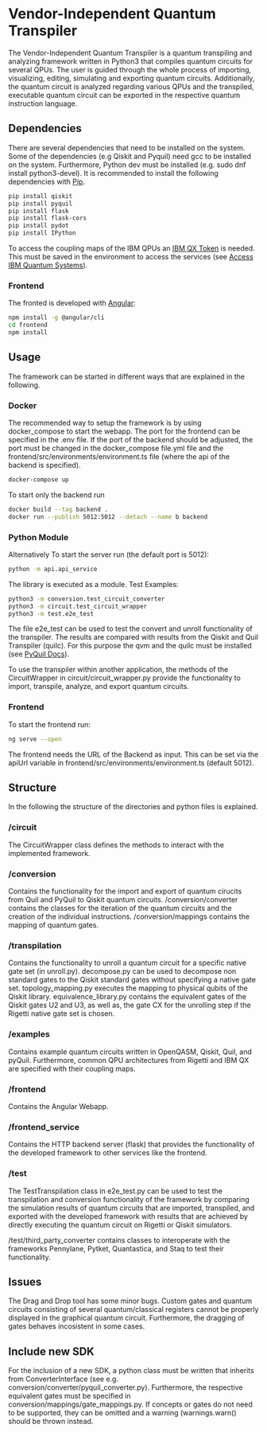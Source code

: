 # Vendor-Independent Quantum Transpiler

The Vendor-Independent Quantum Transpiler is a quantum transpiling and analyzing framework written in Python3 that compiles quantum circuits for several QPUs. The user is guided through the whole process of importing, visualizing, editing, simulating and exporting quantum circuits. Additionally, the quantum circuit is analyzed regarding various QPUs and the transpiled, executable quantum circuit can be exported in the respective quantum instruction language. 

## Dependencies

There are several dependencies that need to be installed on the system. Some of the dependencies (e.g Qiskit and Pyquil) need gcc to be installed on the system. Furthermore, Python dev must be installed (e.g. sudo dnf install python3-devel).
It is recommended to install the following dependencies with [Pip](https://pip.pypa.io/en/stable/). 

```bash
pip install qiskit
pip install pyquil
pip install flask
pip install flask-cors
pip install pydot
pip install IPython
```

To access the coupling maps of the IBM QPUs an [IBM QX Token](https://quantum-computing.ibm.com/account) is needed. This must be saved in the environment to access the services (see [Access IBM Quantum Systems](https://qiskit.org/documentation/install.html#install-access-ibm-q-devices-label)).

### Frontend
The fronted is developed with [Angular](https://angular.io/):
 ```bash
npm install -g @angular/cli
cd frontend
npm install
```

## Usage
The framework can be started in different ways that are explained in the following.

### Docker
The recommended way to setup the framework is by using docker_compose to start the webapp. The port for the frontend can be specified in the .env file. If the port of the backend should be adjusted, the port must be changed in the docker_compose file.yml file and the frontend/src/environments/environment.ts file (where the api of the backend is specified).
```bash
docker-compose up
```

To start only the backend run
```bash
docker build --tag backend .
docker run --publish 5012:5012 --detach --name b backend
```

### Python Module
Alternatively
To start the server run (the default port is 5012):
```bash
python -m api.api_service
```
The library is executed as a module.
Test Examples:
```bash
python3 -m conversion.test_circuit_converter   
python3 -m circuit.test_circuit_wrapper   
python3 -m test.e2e_test
```

The file e2e_test can be used to test the convert and unroll functionality of the transpiler. The results are compared with results from the Qiskit and Quil Transpiler (quilc). For this purpose the qvm and the quilc must be installed (see [PyQuil Docs](https://pyquil-docs.rigetti.com/en/stable/start.html)).

To use the transpiler within another application, the methods of the CircuitWrapper in circuit/circuit_wrapper.py provide the functionality to import, transpile, analyze, and export quantum circuits.

### Frontend
To start the frontend run:
```bash
ng serve --open
```
The frontend needs the URL of the Backend as input. This can be set via the apiUrl variable in frontend/src/environments/environment.ts (default 5012).

## Structure
In the following the structure of the directories and python files is explained.

### /circuit
The CircuitWrapper class defines the methods to interact with the implemented framework.

### /conversion
Contains the functionality for the import and export of quantum cirucits from Quil and PyQuil to Qiskit quantum circuits. /conversion/converter contains the classes for the iteration of the quantum circuits and the creation of the individual instructions. /conversion/mappings contains the mapping of quantum gates.

### /transpilation 
Contains the functionality to unroll a quantum circuit for a specific native gate set (in unroll.py). decompose.py can be used to decompose non standard gates to the Qiskit standard gates without specifying a native gate set. topology_mapping.py executes the mapping to physical qubits of the Qiskit library. equivalence_library.py contains the equivalent gates of the Qiskit gates U2 and U3, as well as, the gate CX for the unrolling step if the Rigetti native gate set is chosen.

### /examples
Contains example quantum circuits written in OpenQASM, Qiskit, Quil, and pyQuil. Furthermore, common QPU architectures from Rigetti and IBM QX are specified with their coupling maps.

### /frontend
Contains the Angular Webapp.

### /frontend_service
Contains the HTTP backend server (flask) that provides the functionality of the developed framework to other services like the frontend.

### /test
The TestTranspilation class in e2e_test.py can be used to test the transpilation and conversion functionality of the framework by comparing the simulation results of quantum circuits that are imported, transpiled, and exported with the developed framework with results that are achieved by directly executing the quantum circuit on Rigetti or Qiskit simulators.

/test/third_party_converter contains classes to interoperate with the frameworks Pennylane, Pytket, Quantastica, and Staq to test their functionality.

## Issues
The Drag and Drop tool has some minor bugs. Custom gates and quantum circuits consisting of several quantum/classical registers cannot be properly displayed in the graphical quantum circuit. Furthermore, the dragging of gates behaves incosistent in some cases.

## Include new SDK
For the inclusion of a new SDK, a python class must be written that inherits from ConverterInterface (see e.g. conversion/converter/pyquil_converter.py). Furthermore, the respective equivalent gates must be specified in conversion/mappings/gate_mappings.py. If concepts or gates do not need to be supported, they can be omitted and a warning (warnings.warn() should be thrown instead.
